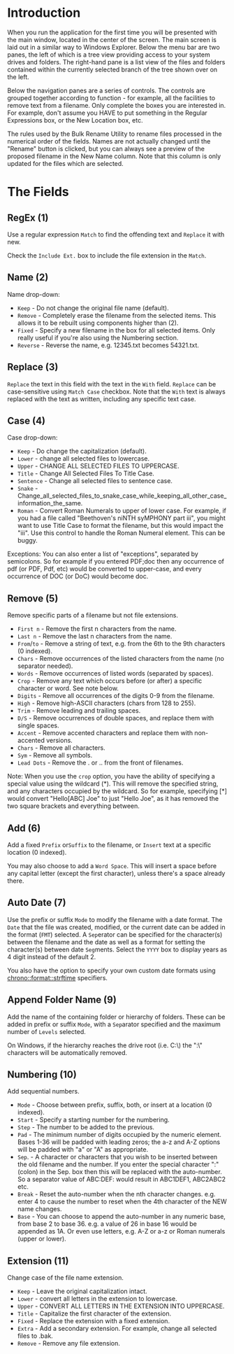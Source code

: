 # Introduction
When you run the application for the first time you will be presented with the main window, located in the center of the screen. The main screen is laid out in a similar way to Windows Explorer. Below the menu bar are two panes, the left of which is a tree view providing access to your system drives and folders. The right-hand pane is a list view of the files and folders contained within the currently selected branch of the tree shown over on the left.

Below the navigation panes are a series of controls. The controls are grouped together according to function - for example, all the facilities to remove text from a filename. Only complete the boxes you are interested in. For example, don't assume you HAVE to put something in the Regular Expressions box, or the New Location box, etc.

The rules used by the Bulk Rename Utility to rename files processed in the numerical order of the fields. Names are not actually changed until the "Rename" button is clicked, but you can always see a preview of the proposed filename in the New Name column. Note that this column is only updated for the files which are selected.


# The Fields
## RegEx (1)

Use a regular expression `Match` to find the offending text and `Replace` it with new. 

Check the `Include Ext.` box to include the file extension in the `Match`.

## Name (2)

Name drop-down:
- `Keep` - Do not change the original file name (default).
- `Remove` - Completely erase the filename from the selected items. This allows it to be rebuilt using components higher than (2).
- `Fixed` - Specify a new filename in the box for all selected items. Only really useful if you're also using the Numbering section.
- `Reverse` - Reverse the name, e.g. 12345.txt becomes 54321.txt.

## Replace (3)

`Replace` the text in this field with the text in the `With` field. `Replace` can be case-sensitive using `Match Case` checkbox. Note that the `With` text is always replaced with the text as written, including any specific text case.

## Case (4)

Case drop-down:
- `Keep` - Do change the capitalization (default).
- `Lower` - change all selected files to lowercase.
- `Upper` - CHANGE ALL SELECTED FILES TO UPPERCASE.
- `Title` - Change All Selected Files To Title Case.
- `Sentence` - Change all selected files to sentence case.
- `Snake` - Change_all_selected_files_to_snake_case_while_keeping_all_other_case_information_the_same.
- `Roman` - Convert Roman Numerals to upper of lower case. For example, if you had a file called "Beethoven's niNTH syMPHONY part iii", you might want to use Title Case to format the filename, but this would impact the "iii". Use this control to handle the Roman Numeral element. This can be buggy.

Exceptions: You can also enter a list of "exceptions", separated by semicolons. So for example if you entered PDF;doc then any occurrence of pdf (or PDF, Pdf, etc) would be converted to upper-case, and every occurrence of DOC (or DoC) would become doc.

## Remove (5)

Remove specific parts of a filename but not file extensions.

- `First n` - Remove the first n characters from the name. 
- `Last n` - Remove the last n characters from the name. 
- `From`/`to` - Remove a string of text, e.g. from the 6th to the 9th characters (0 indexed).
- `Chars` - Remove occurrences of the listed characters from the name (no separator needed).
- `Words` - Remove occurrences of listed words (separated by spaces).
- `Crop` - Remove any text which occurs before (or after) a specific character or word. See note below.
- `Digits` - Remove all occurrences of the digits 0-9 from the filename.
- `High` - Remove high-ASCII characters (chars from 128 to 255).
- `Trim` - Remove leading and trailing spaces.
- `D/S` - Remove occurrences of double spaces, and replace them with single spaces.
- `Accent` - Remove accented characters and replace them with non-accented versions. 
- `Chars` - Remove all characters.
- `Sym` - Remove all symbols.
- `Lead Dots` - Remove the . or .. from the front of filenames.

Note: When you use the `crop` option, you have the ability of specifying a special value using the wildcard (\*). This will remove the specified string, and any characters occupied by the wildcard. So for example, specifying [*] would convert "Hello[ABC] Joe" to just "Hello Joe", as it has removed the two square brackets and everything between.

## Add (6)

Add a fixed `Prefix` or`Suffix` to the filename, or `Insert` text at a specific location (0 indexed).

You may also choose to add a `Word Space`. This will insert a space before any capital letter (except the first character), unless there's a space already there.

## Auto Date (7)

Use the prefix or suffix `Mode` to modify the filename with a date format.
The `Date` that the file was created, modified, or the current date can be added in the format (`FMT`) selected. A `Sep`erator can be specified for the character(s) between the filename and the date as well as a format for setting the character(s) between date `Seg`ments. Select the `YYYY` box to display years as 4 digit instead of the default 2.

You also have the option to specify your own custom date formats using [chrono::format::strftime](https://docs.rs/chrono/0.4.20/chrono/format/strftime/index.html) specifiers.

## Append Folder Name (9)

Add the name of the containing folder or hierarchy of folders. These can be added in prefix or suffix `Mode`, with a `Sep`arator specified and the maximum number of `Levels` selected.

On Windows, if the hierarchy reaches the drive root (i.e. C:\\) the ":\\" characters will be automatically removed.

## Numbering (10)

Add sequential numbers.
- `Mode` - Choose between prefix, suffix, both, or insert at a location (0 indexed).
- `Start` - Specify a starting number for the numbering.
- `Step` - The number to be added to the previous.
- `Pad` - The minimum number of digits occupied by the numeric element. Bases 1-36 will be padded with leading zeros; the a-z and A-Z options will be padded with "a" or "A" as appropriate.
- `Sep`. - A character or characters that you wish to be inserted between the old filename and the number. If you enter the special character ":" (colon) in the Sep. box then this will be replaced with the auto-number. So a separator value of ABC:DEF: would result in ABC1DEF1, ABC2ABC2 etc.
- `Break` - Reset the auto-number when the nth character changes. e.g. enter 4 to cause the number to reset when the 4th character of the NEW name changes.
- `Base` - You can choose to append the auto-number in any numeric base, from base 2 to base 36. e.g. a value of 26 in base 16 would be appended as 1A. Or even use letters, e.g. A-Z or a-z or Roman numerals (upper or lower).

## Extension (11)

Change case of the file name extension.
- `Keep` - Leave the original capitalization intact.
- `Lower` - convert all letters in the extension to lowercase.
- `Upper` - CONVERT ALL LETTERS IN THE EXTENSION INTO UPPERCASE.
- `Title` - Capitalize the first character of the extension.
- `Fixed` - Replace the extension with a fixed extension.
- `Extra` - Add a secondary extension. For example, change all selected files to .bak.
- `Remove` - Remove any file extension. 
